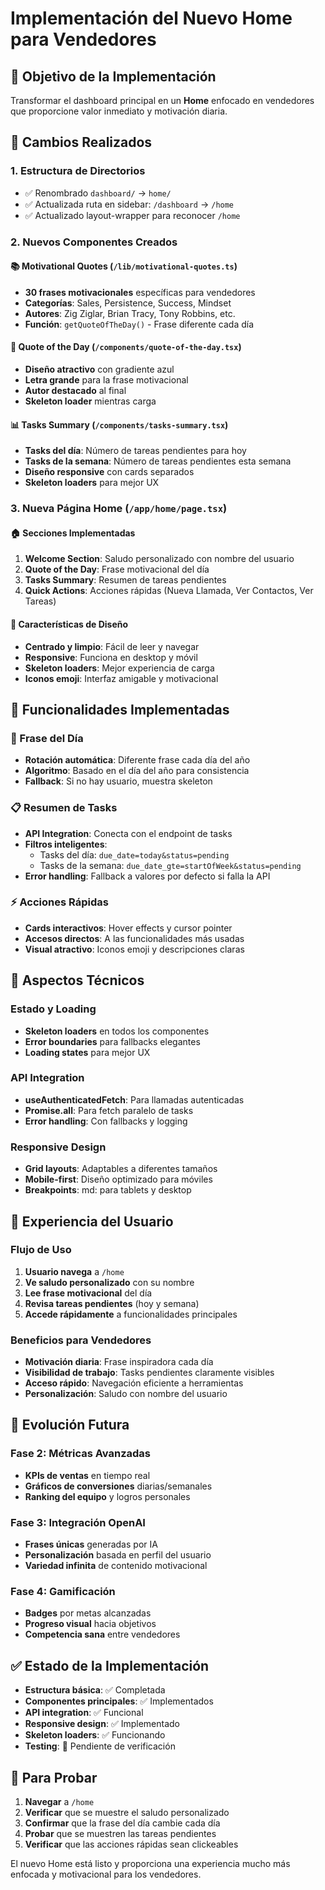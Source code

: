 # Implementación del Nuevo Home para Vendedores

## 🎯 **Objetivo de la Implementación**

Transformar el dashboard principal en un **Home** enfocado en vendedores que proporcione valor inmediato y motivación diaria.

## 🔄 **Cambios Realizados**

### **1. Estructura de Directorios**

- ✅ Renombrado `dashboard/` → `home/`
- ✅ Actualizada ruta en sidebar: `/dashboard` → `/home`
- ✅ Actualizado layout-wrapper para reconocer `/home`

### **2. Nuevos Componentes Creados**

#### **📚 Motivational Quotes (`/lib/motivational-quotes.ts`)**

- **30 frases motivacionales** específicas para vendedores
- **Categorías**: Sales, Persistence, Success, Mindset
- **Autores**: Zig Ziglar, Brian Tracy, Tony Robbins, etc.
- **Función**: `getQuoteOfTheDay()` - Frase diferente cada día

#### **💬 Quote of the Day (`/components/quote-of-the-day.tsx`)**

- **Diseño atractivo** con gradiente azul
- **Letra grande** para la frase motivacional
- **Autor destacado** al final
- **Skeleton loader** mientras carga

#### **📊 Tasks Summary (`/components/tasks-summary.tsx`)**

- **Tasks del día**: Número de tareas pendientes para hoy
- **Tasks de la semana**: Número de tareas pendientes esta semana
- **Diseño responsive** con cards separados
- **Skeleton loaders** para mejor UX

### **3. Nueva Página Home (`/app/home/page.tsx`)**

#### **🏠 Secciones Implementadas**

1. **Welcome Section**: Saludo personalizado con nombre del usuario
2. **Quote of the Day**: Frase motivacional del día
3. **Tasks Summary**: Resumen de tareas pendientes
4. **Quick Actions**: Acciones rápidas (Nueva Llamada, Ver Contactos, Ver Tareas)

#### **🎨 Características de Diseño**

- **Centrado y limpio**: Fácil de leer y navegar
- **Responsive**: Funciona en desktop y móvil
- **Skeleton loaders**: Mejor experiencia de carga
- **Iconos emoji**: Interfaz amigable y motivacional

## 🚀 **Funcionalidades Implementadas**

### **📅 Frase del Día**

- **Rotación automática**: Diferente frase cada día del año
- **Algoritmo**: Basado en el día del año para consistencia
- **Fallback**: Si no hay usuario, muestra skeleton

### **📋 Resumen de Tasks**

- **API Integration**: Conecta con el endpoint de tasks
- **Filtros inteligentes**:
  - Tasks del día: `due_date=today&status=pending`
  - Tasks de la semana: `due_date_gte=startOfWeek&status=pending`
- **Error handling**: Fallback a valores por defecto si falla la API

### **⚡ Acciones Rápidas**

- **Cards interactivos**: Hover effects y cursor pointer
- **Accesos directos**: A las funcionalidades más usadas
- **Visual atractivo**: Iconos emoji y descripciones claras

## 🔧 **Aspectos Técnicos**

### **Estado y Loading**

- **Skeleton loaders** en todos los componentes
- **Error boundaries** para fallbacks elegantes
- **Loading states** para mejor UX

### **API Integration**

- **useAuthenticatedFetch**: Para llamadas autenticadas
- **Promise.all**: Para fetch paralelo de tasks
- **Error handling**: Con fallbacks y logging

### **Responsive Design**

- **Grid layouts**: Adaptables a diferentes tamaños
- **Mobile-first**: Diseño optimizado para móviles
- **Breakpoints**: md: para tablets y desktop

## 📱 **Experiencia del Usuario**

### **Flujo de Uso**

1. **Usuario navega** a `/home`
2. **Ve saludo personalizado** con su nombre
3. **Lee frase motivacional** del día
4. **Revisa tareas pendientes** (hoy y semana)
5. **Accede rápidamente** a funcionalidades principales

### **Beneficios para Vendedores**

- **Motivación diaria**: Frase inspiradora cada día
- **Visibilidad de trabajo**: Tasks pendientes claramente visibles
- **Acceso rápido**: Navegación eficiente a herramientas
- **Personalización**: Saludo con nombre del usuario

## 🔮 **Evolución Futura**

### **Fase 2: Métricas Avanzadas**

- **KPIs de ventas** en tiempo real
- **Gráficos de conversiones** diarias/semanales
- **Ranking del equipo** y logros personales

### **Fase 3: Integración OpenAI**

- **Frases únicas** generadas por IA
- **Personalización** basada en perfil del usuario
- **Variedad infinita** de contenido motivacional

### **Fase 4: Gamificación**

- **Badges** por metas alcanzadas
- **Progreso visual** hacia objetivos
- **Competencia sana** entre vendedores

## ✅ **Estado de la Implementación**

- **Estructura básica**: ✅ Completada
- **Componentes principales**: ✅ Implementados
- **API integration**: ✅ Funcional
- **Responsive design**: ✅ Implementado
- **Skeleton loaders**: ✅ Funcionando
- **Testing**: 🔄 Pendiente de verificación

## 🧪 **Para Probar**

1. **Navegar** a `/home`
2. **Verificar** que se muestre el saludo personalizado
3. **Confirmar** que la frase del día cambie cada día
4. **Probar** que se muestren las tareas pendientes
5. **Verificar** que las acciones rápidas sean clickeables

El nuevo Home está listo y proporciona una experiencia mucho más enfocada y motivacional para los vendedores.
